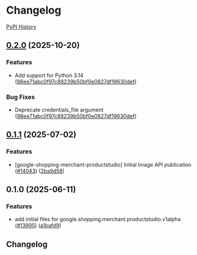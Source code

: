# Changelog

[PyPI History][1]

[1]: https://pypi.org/project/google-shopping-merchant-productstudio/#history

## [0.2.0](https://github.com/googleapis/google-cloud-python/compare/google-shopping-merchant-productstudio-v0.1.1...google-shopping-merchant-productstudio-v0.2.0) (2025-10-20)


### Features

* Add support for Python 3.14  ([98ee71abc0f97c88239b50bf0e0827df19630def](https://github.com/googleapis/google-cloud-python/commit/98ee71abc0f97c88239b50bf0e0827df19630def))


### Bug Fixes

* Deprecate credentials_file argument  ([98ee71abc0f97c88239b50bf0e0827df19630def](https://github.com/googleapis/google-cloud-python/commit/98ee71abc0f97c88239b50bf0e0827df19630def))

## [0.1.1](https://github.com/googleapis/google-cloud-python/compare/google-shopping-merchant-productstudio-v0.1.0...google-shopping-merchant-productstudio-v0.1.1) (2025-07-02)


### Features

* [google-shopping-merchant-productstudio] Initial Image API publication ([#14043](https://github.com/googleapis/google-cloud-python/issues/14043)) ([2ba9d58](https://github.com/googleapis/google-cloud-python/commit/2ba9d582c8fc75800480cfb0890ad1e1509a08ff))

## 0.1.0 (2025-06-11)


### Features

* add initial files for google.shopping.merchant.productstudio.v1alpha ([#13995](https://github.com/googleapis/google-cloud-python/issues/13995)) ([a1bafd9](https://github.com/googleapis/google-cloud-python/commit/a1bafd9192f6c3cc9520aa8680db0588b202ad3a))

## Changelog
